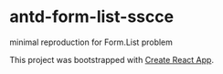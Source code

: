 # antd-form-list-sscce
minimal reproduction for Form.List problem


This project was bootstrapped with [Create React App](https://github.com/facebook/create-react-app).